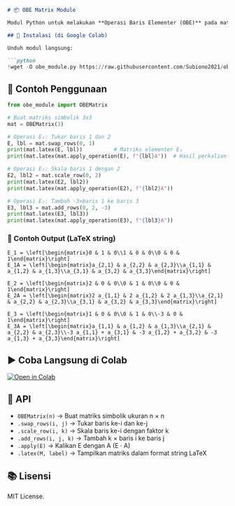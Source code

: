 ```markdown
# 📦 OBE Matrix Module

Modul Python untuk melakukan **Operasi Baris Elementer (OBE)** pada matriks simbolik menggunakan `sympy`.

## 🔧 Instalasi (di Google Colab)

Unduh modul langsung:

```python
!wget -O obe_module.py https://raw.githubusercontent.com/Subiono2021/obe-matrix-module/main/obe_module.py
```

## 🚀 Contoh Penggunaan

```python
from obe_module import OBEMatrix

# Buat matriks simbolik 3x3
mat = OBEMatrix(3)

# Operasi E₁: Tukar baris 1 dan 2
E, lbl = mat.swap_rows(0, 1)
print(mat.latex(E, lbl))          # Matriks elementer E₁
print(mat.latex(mat.apply_operation(E), f"{lbl}A"))  # Hasil perkalian E₁A

# Operasi E₂: Skala baris 1 dengan 2
E2, lbl2 = mat.scale_row(0, 2)
print(mat.latex(E2, lbl2))
print(mat.latex(mat.apply_operation(E2), f"{lbl2}A"))

# Operasi E₃: Tambah -3×baris 1 ke baris 3
E3, lbl3 = mat.add_rows(0, 2, -3)
print(mat.latex(E3, lbl3))
print(mat.latex(mat.apply_operation(E3), f"{lbl3}A"))
```

### 🧾 Contoh Output (LaTeX string)

```
E_1 = \left[\begin{matrix}0 & 1 & 0\\1 & 0 & 0\\0 & 0 & 1\end{matrix}\right]
E_1A = \left[\begin{matrix}a_{2,1} & a_{2,2} & a_{2,3}\\a_{1,1} & a_{1,2} & a_{1,3}\\a_{3,1} & a_{3,2} & a_{3,3}\end{matrix}\right]

E_2 = \left[\begin{matrix}2 & 0 & 0\\0 & 1 & 0\\0 & 0 & 1\end{matrix}\right]
E_2A = \left[\begin{matrix}2 a_{1,1} & 2 a_{1,2} & 2 a_{1,3}\\a_{2,1} & a_{2,2} & a_{2,3}\\a_{3,1} & a_{3,2} & a_{3,3}\end{matrix}\right]

E_3 = \left[\begin{matrix}1 & 0 & 0\\0 & 1 & 0\\-3 & 0 & 1\end{matrix}\right]
E_3A = \left[\begin{matrix}a_{1,1} & a_{1,2} & a_{1,3}\\a_{2,1} & a_{2,2} & a_{2,3}\\-3 a_{1,1} + a_{3,1} & -3 a_{1,2} + a_{3,2} & -3 a_{1,3} + a_{3,3}\end{matrix}\right]
```

## ▶️ Coba Langsung di Colab

[![Open in Colab](https://colab.research.google.com/assets/colab-badge.svg)](https://colab.research.google.com/github/Subiono2021/obe-matrix-module/blob/main/example.ipynb)

## 📄 API

- `OBEMatrix(n)` → Buat matriks simbolik ukuran n × n
- `.swap_rows(i, j)` → Tukar baris ke-i dan ke-j
- `.scale_row(i, k)` → Skala baris ke-i dengan faktor k
- `.add_rows(i, j, k)` → Tambah k × baris i ke baris j
- `.apply(E)` → Kalikan E dengan A (E · A)
- `.latex(M, label)` → Tampilkan matriks dalam format string LaTeX

## 📚 Lisensi

MIT License.
```
